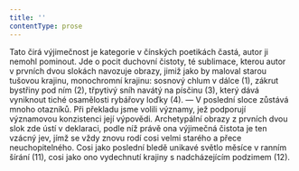 ```yaml
---
title: ''
contentType: prose
---
```


<section>

Tato čirá výjimečnost je kategorie v čínských poetikách častá, autor ji nemohl pominout. Jde o pocit duchovní čistoty, té sublimace, kterou autor v prvních dvou slokách navozuje obrazy, jimiž jako by maloval starou tušovou krajinu, monochromní krajinu: sosnový chlum v dálce (1), zákrut bystřiny pod ním (2), třpytivý sníh navátý na písčinu (3), který dává vyniknout tiché osamělosti rybářovy loďky (4). — V poslední sloce zůstává mnoho otazníků. Při překladu jsme volili významy, jež podporují významovou konzistenci její výpovědi. Archetypální obrazy z prvních dvou slok zde ústí v deklaraci, podle níž právě ona výjimečná čistota je ten vzácný jev, jímž se vždy znovu rodí cosi velmi starého a přece neuchopitelného. Cosi jako poslední bledě unikavé světlo měsíce v ranním šírání (11), cosi jako ono vydechnutí krajiny s nadcházejícím podzimem (12).

</section>
